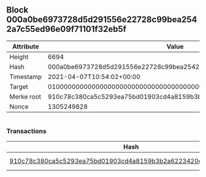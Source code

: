 ## Block 000a0be6973728d5d291556e22728c99bea2542a7c55ed96e09f71101f32eb5f

Attribute | Value
--- | ---
Height | 6694
Hash | 000a0be6973728d5d291556e22728c99bea2542a7c55ed96e09f71101f32eb5f
Timestamp | 2021-04-07T10:54:02+00:00
Target | 0100000000000000000000000000000000000000000000000000000000000000
Merke root | 910c78c380ca5c5293ea75bd01903cd4a8159b3b2a6223420e932a50add7f9f0
Nonce | 1305249828

```

```

### Transactions

Hash | Amount
--- | ---
[910c78c380ca5c5293ea75bd01903cd4a8159b3b2a6223420e932a50add7f9f0](910c78c380ca5c5293ea75bd01903cd4a8159b3b2a6223420e932a50add7f9f0.md) | 10.00000000 SKEPTI 
